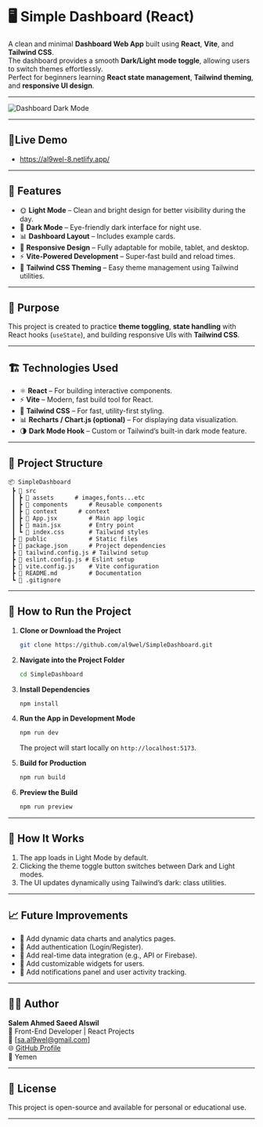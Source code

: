 # 🖥️ Simple Dashboard (React)

A clean and minimal **Dashboard Web App** built using **React**, **Vite**, and **Tailwind CSS**.  
The dashboard provides a smooth **Dark/Light mode toggle**, allowing users to switch themes effortlessly.  
Perfect for beginners learning **React state management**, **Tailwind theming**, and **responsive UI design**.

---

![Dashboard Dark Mode](https://i.imgur.com/HN8cX0C.png)

---

## 📍Live Demo

- https://al9wel-8.netlify.app/

---

## 🚀 Features

- 🌞 **Light Mode** – Clean and bright design for better visibility during the day.
- 🌙 **Dark Mode** – Eye-friendly dark interface for night use.
- 📊 **Dashboard Layout** – Includes example cards.
- 📱 **Responsive Design** – Fully adaptable for mobile, tablet, and desktop.
- ⚡ **Vite-Powered Development** – Super-fast build and reload times.
- 🎨 **Tailwind CSS Theming** – Easy theme management using Tailwind utilities.

---

## 🧠 Purpose

This project is created to practice **theme toggling**, **state handling** with React hooks (`useState`), and building responsive UIs with **Tailwind CSS**.

---

## 🏗️ Technologies Used

- ⚛️ **React** – For building interactive components.
- ⚡ **Vite** – Modern, fast build tool for React.
- 🎨 **Tailwind CSS** – For fast, utility-first styling.
- 📊 **Recharts / Chart.js (optional)** – For displaying data visualization.
- 🌗 **Dark Mode Hook** – Custom or Tailwind’s built-in dark mode feature.

---

## 📁 Project Structure

```
📦 SimpleDashboard
 ┣ 📂 src
 ┃ ┣ 📂 assets      # images,fonts...etc
 ┃ ┣ 📂 components      # Reusable components
 ┃ ┣ 📂 context      # context
 ┃ ┣ 📜 App.jsx         # Main app logic
 ┃ ┣ 📜 main.jsx        # Entry point
 ┃ ┗ 📜 index.css       # Tailwind styles
 ┣ 📂 public            # Static files
 ┣ 📜 package.json      # Project dependencies
 ┣ 📜 tailwind.config.js # Tailwind setup
 ┣ 📜 eslint.config.js # Eslint setup
 ┣ 📜 vite.config.js    # Vite configuration
 ┣ 📜 README.md         # Documentation
 ┗ 📜 .gitignore
```

---

## 🧾 How to Run the Project

1. **Clone or Download the Project**

   ```bash
   git clone https://github.com/al9wel/SimpleDashboard.git
   ```

2. **Navigate into the Project Folder**

   ```bash
   cd SimpleDashboard
   ```

3. **Install Dependencies**

   ```bash
   npm install
   ```

4. **Run the App in Development Mode**

   ```bash
   npm run dev
   ```

   The project will start locally on `http://localhost:5173`.

5. **Build for Production**

   ```bash
   npm run build
   ```

6. **Preview the Build**
   ```bash
   npm run preview
   ```

---

## 🧩 How It Works

1. The app loads in Light Mode by default.
2. Clicking the theme toggle button switches between Dark and Light modes.
3. The UI updates dynamically using Tailwind’s dark: class utilities.

---

## 📈 Future Improvements

- 🧠 Add dynamic data charts and analytics pages.
- 👤 Add authentication (Login/Register).
- 📅 Add real-time data integration (e.g., API or Firebase).
- 🔧 Add customizable widgets for users.
- 💬 Add notifications panel and user activity tracking.

---

## 👨‍💻 Author

**Salem Ahmed Saeed Alswil**  
💼 Front-End Developer | React Projects  
📧 [sa.al9wel@gmail.com]  
🌐 [GitHub Profile](https://github.com/yourusername)  
📍 Yemen

---

## 📜 License

This project is open-source and available for personal or educational use.

---
